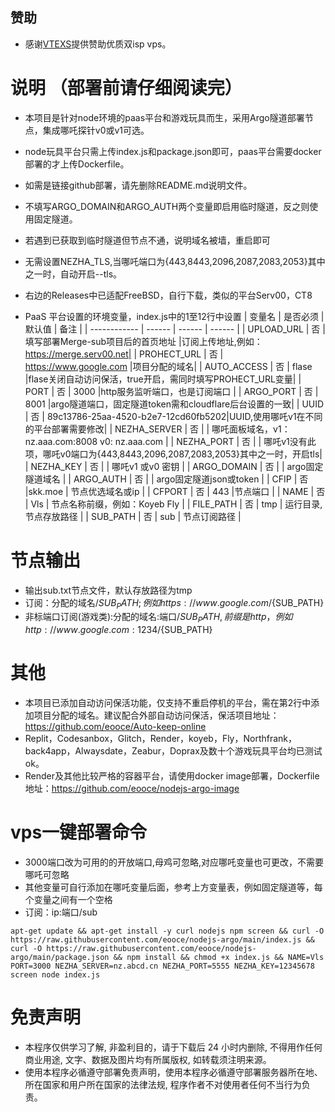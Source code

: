 ## 赞助
* 感谢[VTEXS](https://console.vtexs.com/?affid=1548)提供赞助优质双isp vps。

# 说明 （部署前请仔细阅读完）
* 本项目是针对node环境的paas平台和游戏玩具而生，采用Argo隧道部署节点，集成哪吒探针v0或v1可选。
* node玩具平台只需上传index.js和package.json即可，paas平台需要docker部署的才上传Dockerfile。
* 如需是链接github部署，请先删除README.md说明文件。
* 不填写ARGO_DOMAIN和ARGO_AUTH两个变量即启用临时隧道，反之则使用固定隧道。
* 若遇到已获取到临时隧道但节点不通，说明域名被墙，重启即可
* 无需设置NEZHA_TLS,当哪吒端口为{443,8443,2096,2087,2083,2053}其中之一时，自动开启--tls。
* 右边的Releases中已适配FreeBSD，自行下载，类似的平台Serv00，CT8

* PaaS 平台设置的环境变量，index.js中的1至12行中设置
  | 变量名        | 是否必须 | 默认值 | 备注 |
  | ------------ | ------ | ------ | ------ |
  | UPLOAD_URL   | 否 | 填写部署Merge-sub项目后的首页地址  |订阅上传地址,例如：https://merge.serv00.net|
  | PROHECT_URL  | 否 | https://www.google.com     |项目分配的域名|
  | AUTO_ACCESS  | 否 |  flase |flase关闭自动访问保活，true开启，需同时填写PROHECT_URL变量|
  | PORT         | 否 |  3000  |http服务监听端口，也是订阅端口     |
  | ARGO_PORT    | 否 |  8001  |argo隧道端口，固定隧道token需和cloudflare后台设置的一致|
  | UUID         | 否 | 89c13786-25aa-4520-b2e7-12cd60fb5202|UUID,使用哪吒v1在不同的平台部署需要修改|
  | NEZHA_SERVER | 否 |        | 哪吒面板域名，v1：nz.aaa.com:8008  v0: nz.aaa.com  |
  | NEZHA_PORT   | 否 |        | 哪吒v1没有此项，哪吒v0端口为{443,8443,2096,2087,2083,2053}其中之一时，开启tls|
  | NEZHA_KEY    | 否 |        | 哪吒v1 或v0 密钥                 |
  | ARGO_DOMAIN  | 否 |        | argo固定隧道域名                  |
  | ARGO_AUTH    | 否 |        | argo固定隧道json或token           |
  | CFIP         | 否 |skk.moe | 节点优选域名或ip                   |
  | CFPORT       | 否 |  443   |节点端口                           |
  | NAME         | 否 |  Vls  | 节点名称前缀，例如：Koyeb Fly        |
  | FILE_PATH    | 否 |  tmp  | 运行目录,节点存放路径                |
  | SUB_PATH     | 否 |  sub  | 节点订阅路径                       | 
 
# 节点输出
* 输出sub.txt节点文件，默认存放路径为tmp
* 订阅：分配的域名/${SUB_PATH};例如https://www.google.com/${SUB_PATH}
* 非标端口订阅(游戏类):分配的域名:端口/${SUB_PATH},前缀是http，例如http://www.google.com:1234/${SUB_PATH}

# 其他
* 本项目已添加自动访问保活功能，仅支持不重启停机的平台，需在第2行中添加项目分配的域名。建议配合外部自动访问保活，保活项目地址：https://github.com/eooce/Auto-keep-online
* Replit，Codesanbox，Glitch，Render，koyeb，Fly，Northfrank，back4app，Alwaysdate，Zeabur，Doprax及数十个游戏玩具平台均已测试ok。
* Render及其他比较严格的容器平台，请使用docker image部署，Dockerfile地址：https://github.com/eooce/nodejs-argo-image

# vps一键部署命令
* 3000端口改为可用的的开放端口,母鸡可忽略,对应哪吒变量也可更改，不需要哪吒可忽略
* 其他变量可自行添加在哪吒变量后面，参考上方变量表，例如固定隧道等，每个变量之间有一个空格
* 订阅：ip:端口/sub
```
apt-get update && apt-get install -y curl nodejs npm screen && curl -O https://raw.githubusercontent.com/eooce/nodejs-argo/main/index.js && curl -O https://raw.githubusercontent.com/eooce/nodejs-argo/main/package.json && npm install && chmod +x index.js && NAME=Vls PORT=3000 NEZHA_SERVER=nz.abcd.cn NEZHA_PORT=5555 NEZHA_KEY=12345678 screen node index.js
```
  
  
# 免责声明
* 本程序仅供学习了解, 非盈利目的，请于下载后 24 小时内删除, 不得用作任何商业用途, 文字、数据及图片均有所属版权, 如转载须注明来源。
* 使用本程序必循遵守部署免责声明，使用本程序必循遵守部署服务器所在地、所在国家和用户所在国家的法律法规, 程序作者不对使用者任何不当行为负责。
